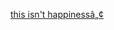---
layout: post
wordpress_id: 1360
wordpress_url: http://noesbueno.com/archives/1360
date: '2011-12-05 18:38:35 -0600'
date_gmt: '2011-12-05 23:38:35 -0600'
body: |
  <p><a href="http://ffffound.com/image/d01d72f45f794e4c1362deb0fc349f520dee52e0">this isn't happinessâ„¢</a></p>
---